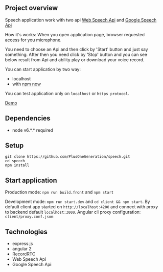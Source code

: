 ## Project overview
Speech application work with two api [Web Speech Api](https://developer.mozilla.org/en-US/docs/Web/API/Web_Speech_API) and [Google Speech Api](https://cloud.google.com/speech/)

How it's works:
When you open application page, browser requested access for you microphone.

You need to choose an Api and then click by 'Start' button and just say something. After then you need click by 'Stop' button and you can see below result from Api and ability play or download your voice record.

You can start application by two way:
* localhost
* with [npm now](https://zeit.co/now) 

You can test application only on `localhost` or `https protocol`.

[Demo](https://server-whuddmoggm.now.sh/app/speech)

## Dependencies
- node v6.\*.\* required

## Setup
```
git clone https://github.com/PlusOneGeneration/speech.git
cd speech
npm install
```

## Start application
Production mode: `npm run build.front` and `npm start`

Development mode: `npm run start.dev` and `cd client && npm start`.  By default client app started on `http://localhost:4200` and connect with proxy to backend default `localhost:3000`. Angular cli proxy configuration: `client/proxy.conf.json`


## Technologies
- express js 
- angular 2
- RecordRTC
- Web Speech Api
- Google Speech Api
